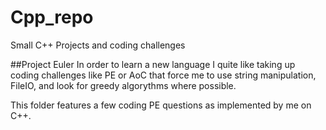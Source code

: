 # Cpp_repo
Small C++ Projects and coding challenges

##Project Euler
In order to learn a new language I quite like taking up coding challenges like PE or AoC that force me to use string manipulation, FileIO, and look for greedy algorythms where possible. 

This folder features a few coding PE questions as implemented by me on C++.
